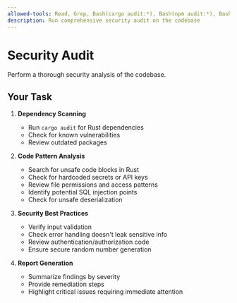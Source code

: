 ```yaml
---
allowed-tools: Read, Grep, Bash(cargo audit:*), Bash(npm audit:*), Bash(safety:*)
description: Run comprehensive security audit on the codebase
---
```


# Security Audit

Perform a thorough security analysis of the codebase.

## Your Task

1. **Dependency Scanning**
   - Run `cargo audit` for Rust dependencies
   - Check for known vulnerabilities
   - Review outdated packages

2. **Code Pattern Analysis**
   - Search for unsafe code blocks in Rust
   - Check for hardcoded secrets or API keys
   - Review file permissions and access patterns
   - Identify potential SQL injection points
   - Check for unsafe deserialization

3. **Security Best Practices**
   - Verify input validation
   - Check error handling doesn't leak sensitive info
   - Review authentication/authorization code
   - Ensure secure random number generation

4. **Report Generation**
   - Summarize findings by severity
   - Provide remediation steps
   - Highlight critical issues requiring immediate attention